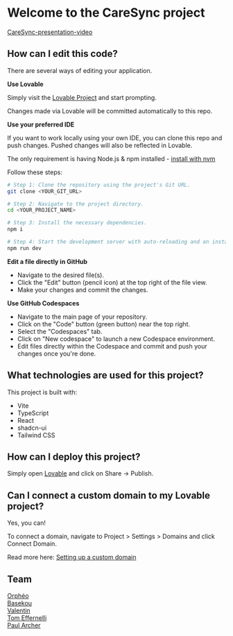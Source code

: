 # Welcome to the CareSync project

[CareSync-presentation-video](CareSync-presentation-video.mp4)

## How can I edit this code?

There are several ways of editing your application.

**Use Lovable**

Simply visit the [Lovable Project](https://lovable.dev/projects/4355a619-62de-406c-b796-71291a99d6b7) and start prompting.

Changes made via Lovable will be committed automatically to this repo.

**Use your preferred IDE**

If you want to work locally using your own IDE, you can clone this repo and push changes. Pushed changes will also be reflected in Lovable.

The only requirement is having Node.js & npm installed - [install with nvm](https://github.com/nvm-sh/nvm#installing-and-updating)

Follow these steps:

```sh
# Step 1: Clone the repository using the project's Git URL.
git clone <YOUR_GIT_URL>

# Step 2: Navigate to the project directory.
cd <YOUR_PROJECT_NAME>

# Step 3: Install the necessary dependencies.
npm i

# Step 4: Start the development server with auto-reloading and an instant preview.
npm run dev
```

**Edit a file directly in GitHub**

- Navigate to the desired file(s).
- Click the "Edit" button (pencil icon) at the top right of the file view.
- Make your changes and commit the changes.

**Use GitHub Codespaces**

- Navigate to the main page of your repository.
- Click on the "Code" button (green button) near the top right.
- Select the "Codespaces" tab.
- Click on "New codespace" to launch a new Codespace environment.
- Edit files directly within the Codespace and commit and push your changes once you're done.

## What technologies are used for this project?

This project is built with:

- Vite
- TypeScript
- React
- shadcn-ui
- Tailwind CSS

## How can I deploy this project?

Simply open [Lovable](https://lovable.dev/projects/4355a619-62de-406c-b796-71291a99d6b7) and click on Share -> Publish.

## Can I connect a custom domain to my Lovable project?

Yes, you can!

To connect a domain, navigate to Project > Settings > Domains and click Connect Domain.

Read more here: [Setting up a custom domain](https://docs.lovable.dev/tips-tricks/custom-domain#step-by-step-guide)

## Team
[Orphéo](https://www.linkedin.com/in/orpheo-hellandsjo/)\
[Basekou](https://www.linkedin.com/in/basekou-diaby)\
[Valentin](https://www.linkedin.com/in/valentinpotie/)\
[Tom Effernelli](https://github.com/tom-effernelli)\
[Paul Archer](https://github.com/archer-paul)
